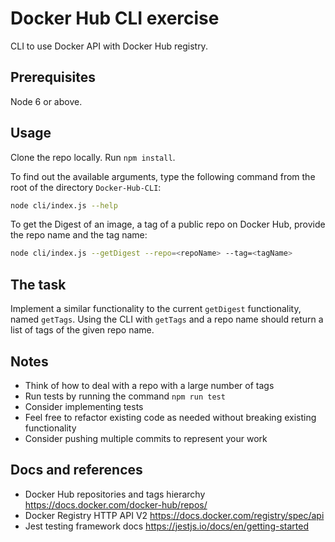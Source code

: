# Docker Hub CLI exercise

CLI to use Docker API with Docker Hub registry.


## Prerequisites

Node 6 or above.

## Usage

Clone the repo locally.
Run `npm install`.

To find out the available arguments, type the following command from the root of the directory `Docker-Hub-CLI`:

```bash
node cli/index.js --help
```

To get the Digest of an image, a tag of a public repo on Docker Hub, provide the repo name and the tag name:

```bash
node cli/index.js --getDigest --repo=<repoName> --tag=<tagName>
```

## The task

Implement a similar functionality to the current `getDigest` functionality, named `getTags`.
Using the CLI with `getTags` and a repo name should return a list of tags of the given repo name.

## Notes
 - Think of how to deal with a repo with a large number of tags
 - Run tests by running the command `npm run test`
 - Consider implementing tests
 - Feel free to refactor existing code as needed without breaking existing functionality
 - Consider pushing multiple commits to represent your work

## Docs and references
 - Docker Hub repositories and tags hierarchy https://docs.docker.com/docker-hub/repos/
 - Docker Registry HTTP API V2 https://docs.docker.com/registry/spec/api
 - Jest testing framework docs https://jestjs.io/docs/en/getting-started
